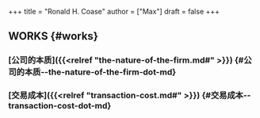 +++
title = "Ronald H. Coase"
author = ["Max"]
draft = false
+++

## WORKS {#works}


### [公司的本质]({{<relref "the-nature-of-the-firm.md#" >}}) {#公司的本质--the-nature-of-the-firm-dot-md}


### [交易成本]({{<relref "transaction-cost.md#" >}}) {#交易成本--transaction-cost-dot-md}
